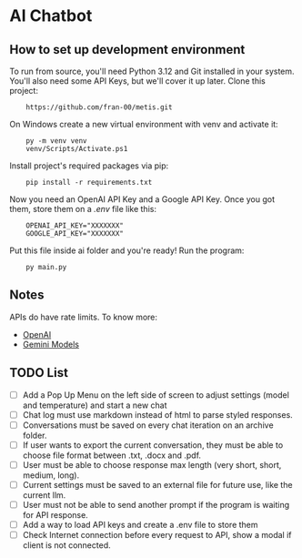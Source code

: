 # AI Chatbot

## How to set up development environment

To run from source, you'll need Python 3.12 and Git installed in your system. You'll also need some API Keys, but we'll cover it up later. Clone this project:

        https://github.com/fran-00/metis.git

On Windows create a new virtual environment with venv and activate it:

        py -m venv venv
        venv/Scripts/Activate.ps1

Install project's required packages via pip:

        pip install -r requirements.txt

Now you need an OpenAI API Key and a Google API Key. Once you got them, store them on a *.env* file like this:

        OPENAI_API_KEY="XXXXXXX"
        GOOGLE_API_KEY="XXXXXXX"

Put this file inside ai folder and you're ready! Run the program:

        py main.py

## Notes

APIs do have rate limits. To know more:

- [OpenAI](https://platform.openai.com/docs/guides/rate-limits/rate-limits)
- [Gemini Models](https://ai.google.dev/models/gemini)

## TODO List

- [ ] Add a Pop Up Menu on the left side of screen to adjust settings (model and temperature) and start a new chat
- [ ] Chat log must use markdown instead of html to parse styled responses.
- [ ] Conversations must be saved on every chat iteration on an archive folder.
- [ ] If user wants to export the current conversation, they must be able to choose file format between .txt, .docx and .pdf.
- [ ] User must be able to choose response max length (very short, short, medium, long).
- [ ] Current settings must be saved to an external file for future use, like the current llm.
- [ ] User must not be able to send another prompt if the program is waiting for API response.
- [ ] Add a way to load API keys and create a .env file to store them
- [ ] Check Internet connection before every request to API, show a modal if client is not connected.
